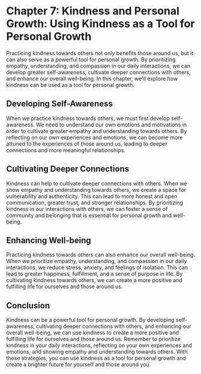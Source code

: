 Chapter 7: Kindness and Personal Growth: Using Kindness as a Tool for Personal Growth
=====================================================================================

Practicing kindness towards others not only benefits those around us, but it can also serve as a powerful tool for personal growth. By prioritizing empathy, understanding, and compassion in our daily interactions, we can develop greater self-awareness, cultivate deeper connections with others, and enhance our overall well-being. In this chapter, we'll explore how kindness can be used as a tool for personal growth.

Developing Self-Awareness
-------------------------

When we practice kindness towards others, we must first develop self-awareness. We need to understand our own emotions and motivations in order to cultivate greater empathy and understanding towards others. By reflecting on our own experiences and emotions, we can become more attuned to the experiences of those around us, leading to deeper connections and more meaningful relationships.

Cultivating Deeper Connections
------------------------------

Kindness can help to cultivate deeper connections with others. When we show empathy and understanding towards others, we create a space for vulnerability and authenticity. This can lead to more honest and open communication, greater trust, and stronger relationships. By prioritizing kindness in our interactions with others, we can foster a sense of community and belonging that is essential for personal growth and well-being.

Enhancing Well-being
--------------------

Practicing kindness towards others can also enhance our overall well-being. When we prioritize empathy, understanding, and compassion in our daily interactions, we reduce stress, anxiety, and feelings of isolation. This can lead to greater happiness, fulfillment, and a sense of purpose in life. By cultivating kindness towards others, we can create a more positive and fulfilling life for ourselves and those around us.

Conclusion
----------

Kindness can be a powerful tool for personal growth. By developing self-awareness, cultivating deeper connections with others, and enhancing our overall well-being, we can use kindness to create a more positive and fulfilling life for ourselves and those around us. Remember to prioritize kindness in your daily interactions, reflecting on your own experiences and emotions, and showing empathy and understanding towards others. With these strategies, you can use kindness as a tool for personal growth and create a brighter future for yourself and those around you.


